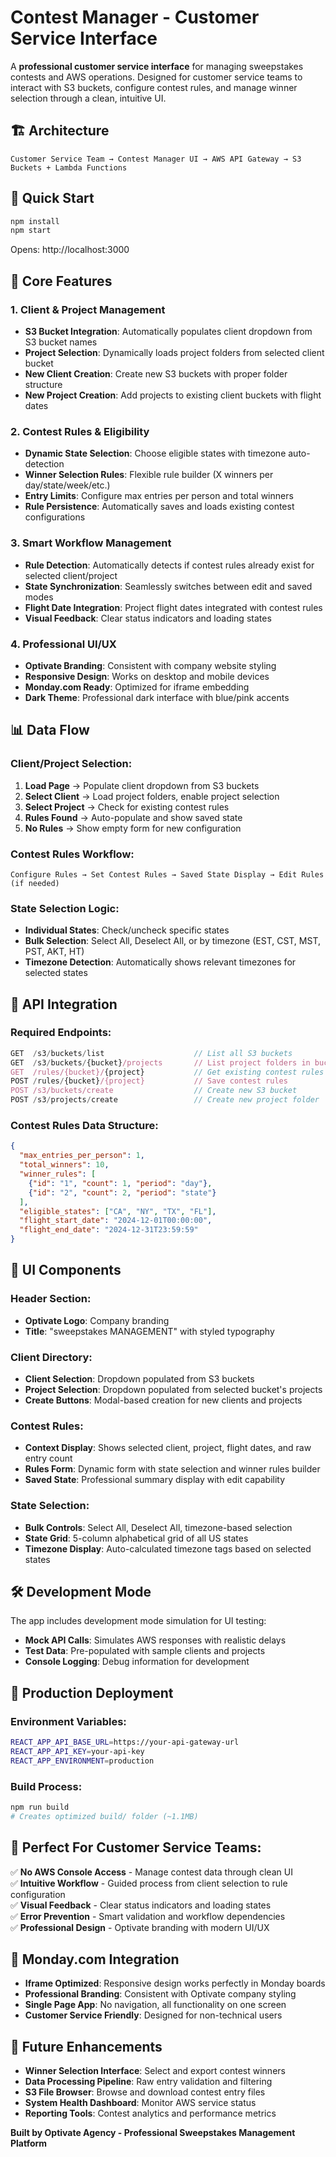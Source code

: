 # Contest Manager - Customer Service Interface

A **professional customer service interface** for managing sweepstakes contests and AWS operations. Designed for customer service teams to interact with S3 buckets, configure contest rules, and manage winner selection through a clean, intuitive UI.

## 🏗️ Architecture

```
Customer Service Team → Contest Manager UI → AWS API Gateway → S3 Buckets + Lambda Functions
```

## 🚀 Quick Start

```bash
npm install
npm start
```
Opens: http://localhost:3000

## 🎯 Core Features

### 1. **Client & Project Management**
- **S3 Bucket Integration**: Automatically populates client dropdown from S3 bucket names
- **Project Selection**: Dynamically loads project folders from selected client bucket
- **New Client Creation**: Create new S3 buckets with proper folder structure
- **New Project Creation**: Add projects to existing client buckets with flight dates

### 2. **Contest Rules & Eligibility**
- **Dynamic State Selection**: Choose eligible states with timezone auto-detection
- **Winner Selection Rules**: Flexible rule builder (X winners per day/state/week/etc.)
- **Entry Limits**: Configure max entries per person and total winners
- **Rule Persistence**: Automatically saves and loads existing contest configurations

### 3. **Smart Workflow Management**
- **Rule Detection**: Automatically detects if contest rules already exist for selected client/project
- **State Synchronization**: Seamlessly switches between edit and saved modes
- **Flight Date Integration**: Project flight dates integrated with contest rules
- **Visual Feedback**: Clear status indicators and loading states

### 4. **Professional UI/UX**
- **Optivate Branding**: Consistent with company website styling
- **Responsive Design**: Works on desktop and mobile devices
- **Monday.com Ready**: Optimized for iframe embedding
- **Dark Theme**: Professional dark interface with blue/pink accents

## 📊 Data Flow

### Client/Project Selection:
1. **Load Page** → Populate client dropdown from S3 buckets
2. **Select Client** → Load project folders, enable project selection
3. **Select Project** → Check for existing contest rules
4. **Rules Found** → Auto-populate and show saved state
5. **No Rules** → Show empty form for new configuration

### Contest Rules Workflow:
```
Configure Rules → Set Contest Rules → Saved State Display → Edit Rules (if needed)
```

### State Selection Logic:
- **Individual States**: Check/uncheck specific states
- **Bulk Selection**: Select All, Deselect All, or by timezone (EST, CST, MST, PST, AKT, HT)
- **Timezone Detection**: Automatically shows relevant timezones for selected states

## 🔧 API Integration

### Required Endpoints:
```typescript
GET  /s3/buckets/list                    // List all S3 buckets
GET  /s3/buckets/{bucket}/projects       // List project folders in bucket
GET  /rules/{bucket}/{project}           // Get existing contest rules
POST /rules/{bucket}/{project}           // Save contest rules
POST /s3/buckets/create                  // Create new S3 bucket
POST /s3/projects/create                 // Create new project folder
```

### Contest Rules Data Structure:
```json
{
  "max_entries_per_person": 1,
  "total_winners": 10,
  "winner_rules": [
    {"id": "1", "count": 1, "period": "day"},
    {"id": "2", "count": 2, "period": "state"}
  ],
  "eligible_states": ["CA", "NY", "TX", "FL"],
  "flight_start_date": "2024-12-01T00:00:00",
  "flight_end_date": "2024-12-31T23:59:59"
}
```

## 🎨 UI Components

### Header Section:
- **Optivate Logo**: Company branding
- **Title**: "sweepstakes MANAGEMENT" with styled typography

### Client Directory:
- **Client Selection**: Dropdown populated from S3 buckets
- **Project Selection**: Dropdown populated from selected bucket's projects
- **Create Buttons**: Modal-based creation for new clients and projects

### Contest Rules:
- **Context Display**: Shows selected client, project, flight dates, and raw entry count
- **Rules Form**: Dynamic form with state selection and winner rules builder
- **Saved State**: Professional summary display with edit capability

### State Selection:
- **Bulk Controls**: Select All, Deselect All, timezone-based selection
- **State Grid**: 5-column alphabetical grid of all US states
- **Timezone Display**: Auto-calculated timezone tags based on selected states

## 🛠️ Development Mode

The app includes development mode simulation for UI testing:
- **Mock API Calls**: Simulates AWS responses with realistic delays
- **Test Data**: Pre-populated with sample clients and projects
- **Console Logging**: Debug information for development

## 🚀 Production Deployment

### Environment Variables:
```bash
REACT_APP_API_BASE_URL=https://your-api-gateway-url
REACT_APP_API_KEY=your-api-key
REACT_APP_ENVIRONMENT=production
```

### Build Process:
```bash
npm run build
# Creates optimized build/ folder (~1.1MB)
```

## 🎯 Perfect For Customer Service Teams:

✅ **No AWS Console Access** - Manage contest data through clean UI  
✅ **Intuitive Workflow** - Guided process from client selection to rule configuration  
✅ **Visual Feedback** - Clear status indicators and loading states  
✅ **Error Prevention** - Smart validation and workflow dependencies  
✅ **Professional Design** - Optivate branding with modern UI/UX  

## 📱 Monday.com Integration

- **Iframe Optimized**: Responsive design works perfectly in Monday boards
- **Professional Branding**: Consistent with Optivate company styling
- **Single Page App**: No navigation, all functionality on one screen
- **Customer Service Friendly**: Designed for non-technical users

## 🔄 Future Enhancements

- **Winner Selection Interface**: Select and export contest winners
- **Data Processing Pipeline**: Raw entry validation and filtering
- **S3 File Browser**: Browse and download contest entry files
- **System Health Dashboard**: Monitor AWS service status
- **Reporting Tools**: Contest analytics and performance metrics

**Built by Optivate Agency - Professional Sweepstakes Management Platform**